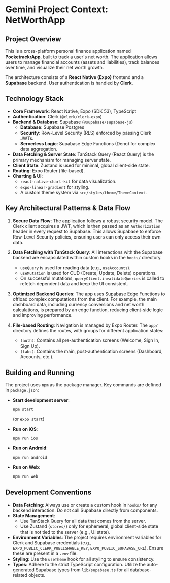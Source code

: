# Gemini Project Context: NetWorthApp

## Project Overview

This is a cross-platform personal finance application named **PocketrackrApp**, built to track a user's net worth. The application allows users to manage financial accounts (assets and liabilities), track balances over time, and visualize their net worth growth.

The architecture consists of a **React Native (Expo)** frontend and a **Supabase** backend. User authentication is handled by **Clerk**.

## Technology Stack

- **Core Framework**: React Native, Expo (SDK 53), TypeScript
- **Authentication**: Clerk (`@clerk/clerk-expo`)
- **Backend & Database**: Supabase (`@supabase/supabase-js`)
  - **Database**: Supabase Postgres
  - **Security**: Row-Level Security (RLS) enforced by passing Clerk JWTs.
  - **Serverless Logic**: Supabase Edge Functions (Deno) for complex data aggregation.
- **Data Fetching & Server State**: TanStack Query (React Query) is the primary mechanism for managing server state.
- **Client State**: Zustand is used for minimal, global client-side state.
- **Routing**: Expo Router (file-based).
- **Charting & UI**:
  - `react-native-chart-kit` for data visualization.
  - `expo-linear-gradient` for styling.
  - A custom theme system via `src/styles/theme/ThemeContext`.

## Key Architectural Patterns & Data Flow

1.  **Secure Data Flow**: The application follows a robust security model. The Clerk client acquires a JWT, which is then passed as an `Authorization` header in every request to Supabase. This allows Supabase to enforce Row-Level Security policies, ensuring users can only access their own data.

2.  **Data Fetching with TanStack Query**: All interactions with the Supabase backend are encapsulated within custom hooks in the `hooks/` directory.
    -   `useQuery` is used for reading data (e.g., `useAccounts`).
    -   `useMutation` is used for CUD (Create, Update, Delete) operations.
    -   On successful mutations, `queryClient.invalidateQueries` is called to refetch dependent data and keep the UI consistent.

3.  **Optimized Backend Queries**: The app uses Supabase Edge Functions to offload complex computations from the client. For example, the main dashboard data, including currency conversions and net worth calculations, is prepared by an edge function, reducing client-side logic and improving performance.

4.  **File-based Routing**: Navigation is managed by Expo Router. The `app/` directory defines the routes, with groups for different application states:
    -   `(auth)`: Contains all pre-authentication screens (Welcome, Sign In, Sign Up).
    -   `(tabs)`: Contains the main, post-authentication screens (Dashboard, Accounts, etc.).

## Building and Running

The project uses `npm` as the package manager. Key commands are defined in `package.json`:

-   **Start development server**:
    ```bash
    npm start
    ```
    (or `expo start`)

-   **Run on iOS**:
    ```bash
    npm run ios
    ```

-   **Run on Android**:
    ```bash
    npm run android
    ```

-   **Run on Web**:
    ```bash
    npm run web
    ```

## Development Conventions

-   **Data Fetching**: Always use or create a custom hook in `hooks/` for any backend interaction. Do not call Supabase directly from components.
-   **State Management**:
    -   Use TanStack Query for all data that comes from the server.
    -   Use Zustand (`stores/`) only for ephemeral, global client-side state that is not tied to the server (e.g., UI state).
-   **Environment Variables**: The project requires environment variables for Clerk and Supabase credentials (e.g., `EXPO_PUBLIC_CLERK_PUBLISHABLE_KEY`, `EXPO_PUBLIC_SUPABASE_URL`). Ensure these are present in a `.env` file.
-   **Styling**: Use the `useTheme` hook for all styling to ensure consistency.
-   **Types**: Adhere to the strict TypeScript configuration. Utilize the auto-generated Supabase types from `lib/supabase.ts` for all database-related objects.
